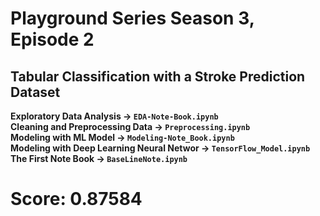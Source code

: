 # Playground Series Season 3, Episode 2
## Tabular Classification with a Stroke Prediction Dataset

<b>Exploratory Data Analysis -> `EDA-Note-Book.ipynb`\
Cleaning and Preprocessing Data -> `Preprocessing.ipynb`\
Modeling with ML Model -> `Modeling-Note_Book.ipynb`\
Modeling with Deep Learning Neural Networ -> `TensorFlow_Model.ipynb`\
The First Note Book -> `BaseLineNote.ipynb`</b>
# Score: 0.87584
